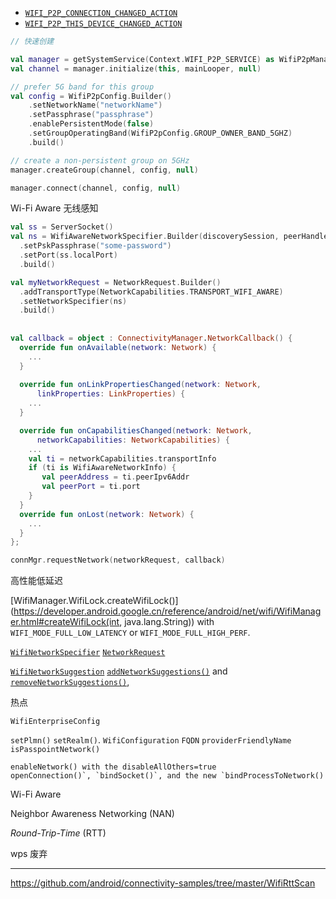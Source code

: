 - [`WIFI_P2P_CONNECTION_CHANGED_ACTION`](https://developer.android.google.cn/reference/android/net/wifi/p2p/WifiP2pManager#WIFI_P2P_CONNECTION_CHANGED_ACTION)
- [`WIFI_P2P_THIS_DEVICE_CHANGED_ACTION`](https://developer.android.google.cn/reference/android/net/wifi/p2p/WifiP2pManager#WIFI_P2P_THIS_DEVICE_CHANGED_ACTION)



```kotlin
// 快速创建

val manager = getSystemService(Context.WIFI_P2P_SERVICE) as WifiP2pManager
val channel = manager.initialize(this, mainLooper, null)

// prefer 5G band for this group
val config = WifiP2pConfig.Builder()
    .setNetworkName("networkName")
    .setPassphrase("passphrase")
    .enablePersistentMode(false)
    .setGroupOperatingBand(WifiP2pConfig.GROUP_OWNER_BAND_5GHZ)
    .build()

// create a non-persistent group on 5GHz
manager.createGroup(channel, config, null)

manager.connect(channel, config, null)
```







 Wi-Fi Aware 无线感知 



```kotlin
val ss = ServerSocket()
val ns = WifiAwareNetworkSpecifier.Builder(discoverySession, peerHandle)
  .setPskPassphrase("some-password")
  .setPort(ss.localPort)
  .build()

val myNetworkRequest = NetworkRequest.Builder()
  .addTransportType(NetworkCapabilities.TRANSPORT_WIFI_AWARE)
  .setNetworkSpecifier(ns)
  .build()
  
  
val callback = object : ConnectivityManager.NetworkCallback() {
  override fun onAvailable(network: Network) {
    ...
  }
  
  override fun onLinkPropertiesChanged(network: Network,
      linkProperties: LinkProperties) {
    ...
  }

  override fun onCapabilitiesChanged(network: Network,
      networkCapabilities: NetworkCapabilities) {
    ...
    val ti = networkCapabilities.transportInfo
    if (ti is WifiAwareNetworkInfo) {
       val peerAddress = ti.peerIpv6Addr
       val peerPort = ti.port
    }
  }
  override fun onLost(network: Network) {
    ...
  }
};

connMgr.requestNetwork(networkRequest, callback)
```





高性能低延迟  

[WifiManager.WifiLock.createWifiLock()](https://developer.android.google.cn/reference/android/net/wifi/WifiManager.html#createWifiLock(int, java.lang.String)) with `WIFI_MODE_FULL_LOW_LATENCY` or `WIFI_MODE_FULL_HIGH_PERF`.



 [`WifiNetworkSpecifier`](https://developer.android.google.cn/reference/android/net/wifi/WifiNetworkSpecifier)  [`NetworkRequest`](https://developer.android.google.cn/reference/android/net/NetworkRequest) 

[`WifiNetworkSuggestion`](https://developer.android.google.cn/reference/android/net/wifi/WifiNetworkSuggestion)  [`addNetworkSuggestions()`](https://developer.android.google.cn/reference/android/net/wifi/WifiManager#addNetworkSuggestions(java.util.List)) and [`removeNetworkSuggestions()`](https://developer.android.google.cn/reference/android/net/wifi/WifiManager#removeNetworkSuggestions(java.util.List)), 



热点  

`WifiEnterpriseConfig`

 `setPlmn()` `setRealm()`.  `WifiConfiguration`  `FQDN` `providerFriendlyName`  `isPasspointNetwork()`



```
enableNetwork() with the disableAllOthers=true 
openConnection()`, `bindSocket()`, and the new `bindProcessToNetwork()
```



Wi-Fi Aware  

Neighbor Awareness Networking (NAN)



*Round-Trip-Time* (RTT)



wps 废弃  



---

https://github.com/android/connectivity-samples/tree/master/WifiRttScan  

